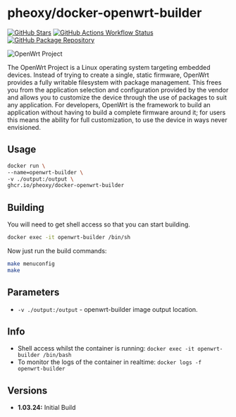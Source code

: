 # pheoxy/docker-openwrt-builder

[![GitHub Stars](https://img.shields.io/github/stars/pheoxy/docker-openwrt-builder.svg?color=94398d&labelColor=555555&logoColor=ffffff&style=for-the-badge&logo=github)](https://github.com/pheoxy/docker-openwrt-builder)
[![GitHub Actions Workflow Status](https://img.shields.io/github/actions/workflow/status/pheoxy/docker-openwrt-builder/package-build.yml?style=for-the-badge&logo=github&logoColor=ffffff&label=pheoxy&labelColor=555555)](https://github.com/Pheoxy/docker-openwrt-builder/actions)
[![GitHub Package Repository](https://img.shields.io/static/v1.svg?color=94398d&labelColor=555555&logoColor=ffffff&style=for-the-badge&label=pheoxy&message=GitHub%20Package&logo=github)](https://github.com/pheoxy/docker-openwrt-builder/packages)

![OpenWrt Project](https://openwrt.org/lib/tpl/openwrt/images/logo.png)

The OpenWrt Project is a Linux operating system targeting embedded devices. Instead of trying to create a single, static firmware, OpenWrt provides a fully writable filesystem with package management. This frees you from the application selection and configuration provided by the vendor and allows you to customize the device through the use of packages to suit any application. For developers, OpenWrt is the framework to build an application without having to build a complete firmware around it; for users this means the ability for full customization, to use the device in ways never envisioned.

## Usage

```bash
docker run \
--name=openwrt-builder \
-v ./output:/output \
ghcr.io/pheoxy/docker-openwrt-builder
```

## Building

You will need to get shell access so that you can start building.

```bash
docker exec -it openwrt-builder /bin/sh
```

Now just run the build commands:

```bash
make menuconfig
make
```

## Parameters

* `-v ./output:/output` - openwrt-builder image output location.

## Info

* Shell access whilst the container is running: `docker exec -it openwrt-builder /bin/bash`
* To monitor the logs of the container in realtime: `docker logs -f openwrt-builder`

## Versions

* **1.03.24:** Initial Build
